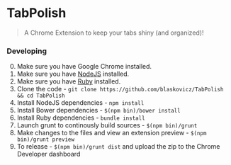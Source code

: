# TabPolish

>A Chrome Extension to keep your tabs shiny (and organized)!

### Developing

0. Make sure you have Google Chrome installed.
1. Make sure you have [NodeJS](https://nodejs.org/) installed.
2. Make sure you have [Ruby](https://www.ruby-lang.org/) installed.
3. Clone the code - `git clone https://github.com/blaskovicz/TabPolish && cd TabPolish`
3. Install NodeJS dependencies - `npm install`
4. Install Bower dependencies - `$(npm bin)/bower install`
5. Install Ruby dependencies - `bundle install`
6. Launch grunt to continously build sources - `$(npm bin)/grunt`
7. Make changes to the files and view an extension preview - `$(npm bin)/grunt preview`
8. To release - `$(npm bin)/grunt dist` and upload the zip to the Chrome Developer dashboard
